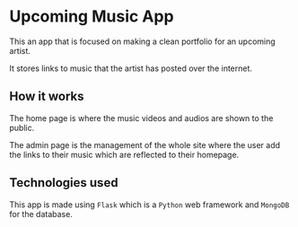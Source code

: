 


# Upcoming Music App

This an app that is focused on making a clean portfolio for an upcoming artist.

It stores links to music that the artist has posted over the internet.

## How it works


The home page is where the music videos and audios are shown to the public.

The admin page is the management of the whole site where the user add the links to their music which are reflected to their homepage.

## Technologies used

This app is made using `Flask` which is a `Python` web framework and `MongoDB` for the database.


